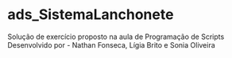 # ads_SistemaLanchonete
 Solução de exercício proposto na aula de Programação de Scripts
 Desenvolvido por - Nathan Fonseca, Lígia Brito e Sonia Oliveira
